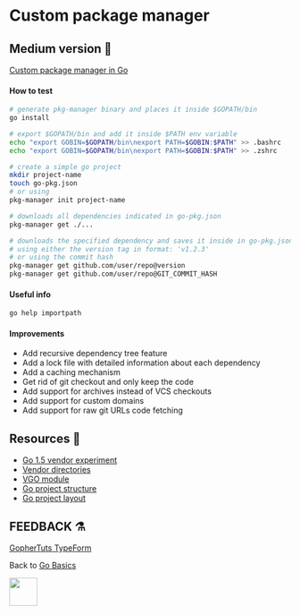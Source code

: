 # Custom package manager

## Medium version 📖

[Custom package manager in Go](https://medium.com/@gophertuts/packages-in-go-df5438123548)

#### How to test

```bash
# generate pkg-manager binary and places it inside $GOPATH/bin
go install

# export $GOPATH/bin and add it inside $PATH env variable
echo "export GOBIN=$GOPATH/bin\nexport PATH=$GOBIN:$PATH" >> .bashrc
echo "export GOBIN=$GOPATH/bin\nexport PATH=$GOBIN:$PATH" >> .zshrc

# create a simple go project
mkdir project-name
touch go-pkg.json
# or using
pkg-manager init project-name

# downloads all dependencies indicated in go-pkg.json
pkg-manager get ./...

# downloads the specified dependency and saves it inside in go-pkg.json
# using either the version tag in format: 'v1.2.3'
# or using the commit hash
pkg-manager get github.com/user/repo@version
pkg-manager get github.com/user/repo@GIT_COMMIT_HASH
```

#### Useful info

```bash
go help importpath
```

#### Improvements

- Add recursive dependency tree feature
- Add a lock file with detailed information about each dependency
- Add a caching mechanism
- Get rid of git checkout and only keep the code
- Add support for archives instead of VCS checkouts
- Add support for custom domains
- Add support for raw git URLs code fetching

## Resources 📖

- [Go 1.5 vendor experiment](https://go.googlesource.com/proposal/+/master/design/25719-go15vendor.md)
- [Vendor directories](https://golang.org/cmd/go/#hdr-Vendor_Directories)
- [VGO module](https://research.swtch.com/vgo-module)
- [Go project structure](https://vsupalov.com/go-folder-structure/)
- [Go project layout](https://github.com/golang-standards/project-layout)

## FEEDBACK ⚗

[GopherTuts TypeForm](http://feedback.gophertuts.com)

Back to
[Go Basics](https://github.com/gophertuts/go-basics)

<img src="https://github.com/gophertuts/go-basics/raw/master/gophertuts.svg?sanitize=true" width="50px"/>